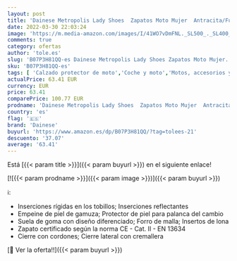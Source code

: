 ```yaml
---
layout: post
title: 'Dainese Metropolis Lady Shoes  Zapatos Moto Mujer  Antracita/Fucsia  36 EU'
date: 2022-03-30 22:03:24
image: 'https://m.media-amazon.com/images/I/41WO7vDmFNL._SL500_._SL400_.jpg'
comments: true
category: ofertas
author: 'tole.es'
slug: 'B07P3H81QQ-es Dainese Metropolis Lady Shoes Zapatos Moto Mujer...'
sku: 'B07P3H81QQ-es'
tags: [ 'Calzado protector de moto','Coche y moto','Motos, accesorios y piezas','Ropa de protección para moto','dainese','zapatos', ]
actualPrice: 63.41 EUR
currency: EUR
price: 63.41
comparePrice: 100.77 EUR
prodname: 'Dainese Metropolis Lady Shoes  Zapatos Moto Mujer  Antracita/Fucsia  36 EU'
country: 'es'
flag: '🇪🇸'
brand: 'Dainese'
buyurl: 'https://www.amazon.es/dp/B07P3H81QQ/?tag=tolees-21'
descuento: '37.07'
average: '63.41'
---
```


Está [{{< param title >}}]({{< param buyurl >}}) en el siguiente enlace!

[![{{< param prodname >}}]({{< param image >}})]({{< param buyurl >}})

ℹ️:

- Inserciones rígidas en los tobillos; Inserciones reflectantes
- Empeine de piel de gamuza; Protector de piel para palanca del cambio
- Suela de goma con diseño diferenciado; Forro de malla; Insertos de lona
- Zapato certificado según la norma CE - Cat. II - EN 13634
- Cierre con cordones; Cierre lateral con cremallera

[🛒 Ver la oferta!!]({{< param buyurl >}})
